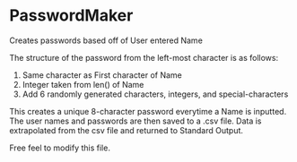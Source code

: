 # PasswordMaker
Creates passwords based off of User entered Name


The structure of the password from the left-most character is as follows:
1. Same character as First character of Name
2. Integer taken from len() of Name
3. Add 6 randomly generated characters, integers, and special-characters

This creates a unique 8-character password everytime a Name is inputted.
The user names and passwords are then saved to a .csv file. 
Data is extrapolated from the csv file and returned to Standard Output.

Free feel to modify this file.

